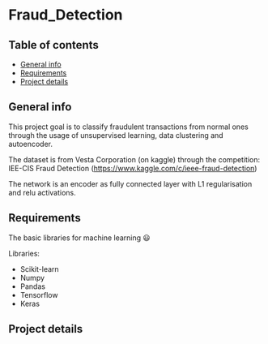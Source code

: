 # Fraud_Detection

## Table of contents
* [General info](#general-info)
* [Requirements](#requirements)
* [Project details](#project-details)

## General info

This project goal is to classify fraudulent transactions from normal ones through the usage of unsupervised learning, data clustering and autoencoder.

The dataset is from Vesta Corporation (on kaggle) through the competition: IEE-CIS Fraud Detection (https://www.kaggle.com/c/ieee-fraud-detection)

The network is an encoder as fully connected layer with L1 regularisation and relu activations.

## Requirements

The basic libraries for machine learning 😃

Libraries:
* Scikit-learn
* Numpy
* Pandas
* Tensorflow
* Keras

## Project details

